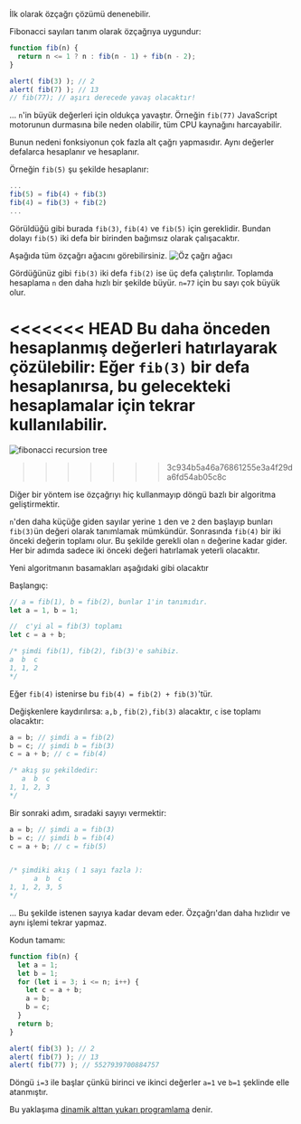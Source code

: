 İlk olarak özçağrı çözümü denenebilir.

Fibonacci sayıları tanım olarak özçağrıya uygundur:

```js run
function fib(n) {
  return n <= 1 ? n : fib(n - 1) + fib(n - 2);
}

alert( fib(3) ); // 2
alert( fib(7) ); // 13
// fib(77); // aşırı derecede yavaş olacaktır!
```

... `n`'in büyük değerleri için oldukça yavaştır. Örneğin `fib(77)` JavaScript motorunun durmasına bile neden olabilir, tüm CPU kaynağını harcayabilir.

Bunun nedeni fonksiyonun çok fazla alt çağrı yapmasıdır. Aynı değerler defalarca hesaplanır ve hesaplanır.

Örneğin `fib(5)` şu şekilde hesaplanır:

```js no-beautify
...
fib(5) = fib(4) + fib(3)
fib(4) = fib(3) + fib(2)
...
```
Görüldüğü gibi burada `fib(3)`, `fib(4)` ve `fib(5)` için gereklidir. Bundan dolayı `fib(5)` iki defa bir birinden bağımsız olarak çalışacaktır.

Aşağıda tüm özçağrı ağacını görebilirsiniz.
![Öz çağrı ağacı](fibonacci-recursion-tree.svg)

Gördüğünüz gibi `fib(3)` iki defa `fib(2)` ise üç defa çalıştırılır. Toplamda hesaplama `n` den daha hızlı bir şekilde büyür. `n=77` için bu sayı çok büyük olur.

<<<<<<< HEAD
Bu daha önceden hesaplanmış değerleri hatırlayarak çözülebilir: Eğer `fib(3)` bir defa hesaplanırsa, bu gelecekteki hesaplamalar için tekrar kullanılabilir.
=======
![fibonacci recursion tree](fibonacci-recursion-tree.svg)
>>>>>>> 3c934b5a46a76861255e3a4f29da6fd54ab05c8c

Diğer bir yöntem ise özçağrıyı hiç kullanmayıp döngü bazlı bir algoritma geliştirmektir.

`n`'den daha küçüğe giden sayılar yerine `1` den ve `2` den başlayıp bunları `fib(3)`ün değeri olarak tanımlamak mümkündür. Sonrasında `fib(4)` bir iki önceki değerin toplamı olur. Bu şekilde gerekli olan `n` değerine kadar gider. Her bir adımda sadece iki önceki değeri hatırlamak yeterli olacaktır.


Yeni algoritmanın basamakları aşağıdaki gibi olacaktır

Başlangıç:
```js
// a = fib(1), b = fib(2), bunlar 1'in tanımıdır.
let a = 1, b = 1;

//  c'yi al = fib(3) toplamı
let c = a + b;

/* şimdi fib(1), fib(2), fib(3)'e sahibiz.
a  b  c
1, 1, 2
*/
```
Eğer `fib(4)` istenirse bu `fib(4) = fib(2) + fib(3)`'tür.

Değişkenlere kaydırılırsa: `a,b` , `fib(2),fib(3)` alacaktır, `c` ise toplamı olacaktır:

```js no-beautify
a = b; // şimdi a = fib(2)
b = c; // şimdi b = fib(3)
c = a + b; // c = fib(4)

/* akış şu şekildedir:
   a  b  c
1, 1, 2, 3
*/
```

Bir sonraki adım, sıradaki sayıyı vermektir:

```js no-beautify
a = b; // şimdi a = fib(3)
b = c; // şimdi b = fib(4)
c = a + b; // c = fib(5)


/* şimdiki akış ( 1 sayı fazla ):
      a  b  c
1, 1, 2, 3, 5
*/
```
... Bu şekilde istenen sayıya kadar devam eder. Özçağrı'dan daha hızlıdır ve aynı işlemi tekrar yapmaz.

Kodun tamamı:

```js run
function fib(n) {
  let a = 1;
  let b = 1;
  for (let i = 3; i <= n; i++) {
    let c = a + b;
    a = b;
    b = c;
  }
  return b;
}

alert( fib(3) ); // 2
alert( fib(7) ); // 13
alert( fib(77) ); // 5527939700884757
```

Döngü `i=3` ile başlar çünkü birinci ve ikinci değerler `a=1` ve `b=1` şeklinde elle atanmıştır.

Bu yaklaşıma [ dinamik alttan yukarı programlama](https://en.wikipedia.org/wiki/Dynamic_programming) denir.